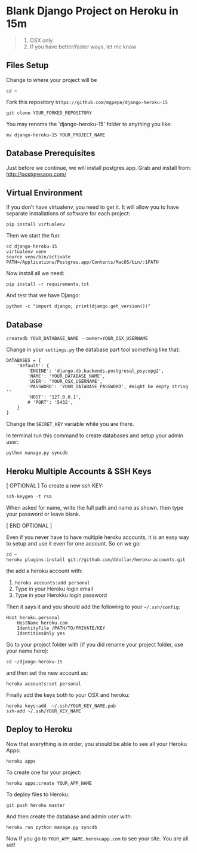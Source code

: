 Blank Django Project on Heroku in 15m
=====================================

> 1. OSX only
> 2. If you have better/faster ways, let me know

Files Setup
-----------

Change to where your project will be

    cd ~

Fork this repository `https://github.com/mgpepe/django-heroku-15`

    git clone YOUR_FORKED_REPOSITORY

You may rename the 'django-heroku-15' folder to anything you like:

    mv django-heroku-15 YOUR_PROJECT_NAME

Database Prerequisites
--------------------------------

Just before we continue, we will install postgres.app. Grab and install from: http://postgresapp.com/


Virtual Environment
-----------------------

If you don’t have virtualenv, you need to get it. It will allow you to have separate installations of software for each project:

    pip install virtualenv
    
Then we start the fun:

    cd django-heroku-15
    virtualenv venv
    source venv/bin/activate
    PATH=/Applications/Postgres.app/Contents/MacOS/bin/:$PATH

Now install all we need:

    pip install -r requirements.txt

And test that we have Django:

    python -c "import django; print(django.get_version())"

Database
--------

    createdb YOUR_DATABASE_NAME --owner=YOUR_OSX_USERNAME
    
Change in your `settings.py` the database part tool something like that:
    
    DATABASES = {
        'default': {
            'ENGINE': 'django.db.backends.postgresql_psycopg2',
            'NAME': 'YOUR_DATABASE_NAME',
            'USER': 'YOUR_OSX_USERNAME',
            'PASSWORD': 'YOUR_DATABASE_PASSWORD', #might be empty string ''
            'HOST': '127.0.0.1',
            # 'PORT': '5432',
        }
    }

Change the `SECRET_KEY` variable while you are there.

In terminal run this command to create databases and setup your admin user:

    python manage.py syncdb

Heroku Multiple Accounts & SSH Keys
-----------------------------------

[ OPTIONAL ] To create a new ssh KEY:

    ssh-keygen -t rsa
    
When asked for name, write the full path and name as shown. then type your password or leave blank.

[ END OPTIONAL ]

Even if you never have to have multiple heroku accounts, it is an easy way to setup and use it even for one account. So on we go:

    cd ~
    heroku plugins:install git://github.com/ddollar/heroku-accounts.git
    
the add a heroku account with:

1. `heroku accounts:add personal`
2. Type in your Heroku login email
3. Type in your Herokku login password

Then it says it and you should add the following to your `~/.ssh/config`:

    Host heroku.personal
        HostName heroku.com
        IdentityFile /PATH/TO/PRIVATE/KEY
        IdentitiesOnly yes

Go to your project folder with (if you did rename your project folder, use your name here):

    cd ~/django-heroku-15
    
and then set the new account as:

    heroku accounts:set personal

Finally add the keys both to your OSX and heroku:

    heroku keys:add  ~/.ssh/YOUR_KEY_NAME.pub
    ssh-add ~/.ssh/YOUR_KEY_NAME

Deploy to Heroku
----------------

Now that everything is in order, you should be able to see all your Heroku Apps:

    heroku apps
    
To create one for your project:

    heroku apps:create YOUR_APP_NAME

To deploy files to Heroku:

    git push heroku master
    
And then create the database and admin user with:

    heroku run python manage.py syncdb
    
Now if you go to `YOUR_APP_NAME.herokuapp.com` to see your site. You are all set!
